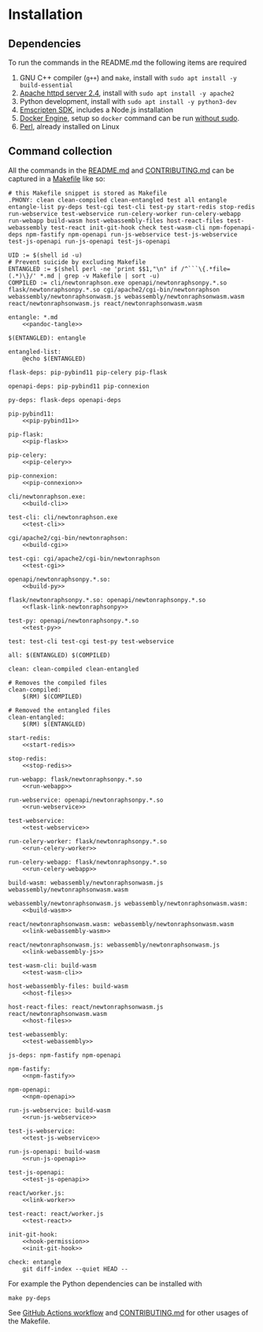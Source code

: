 # Installation

## Dependencies

To run the commands in the README.md the following items are required

1. GNU C++ compiler (`g++`) and `make`, install with `sudo apt install -y build-essential`
1. [Apache httpd server 2.4](http://httpd.apache.org/), install with `sudo apt install -y apache2`
1. Python development, install with `sudo apt install -y python3-dev`
1. [Emscripten SDK](https://emscripten.org/docs/getting_started/downloads.html), includes a Node.js installation
1. [Docker Engine](https://docs.docker.com/install/), setup so `docker` command can be run [without sudo](https://docs.docker.com/engine/install/linux-postinstall/#manage-docker-as-a-non-root-user).
1. [Perl](https://www.perl.org/), already installed on Linux

## Command collection

All the commands in the [README.md](README.md) and [CONTRIBUTING.md](CONTRIBUTING.md) can be captured in a [Makefile](https://en.wikipedia.org/wiki/Makefile) like so:

```{.makefile file=Makefile}
# this Makefile snippet is stored as Makefile
.PHONY: clean clean-compiled clean-entangled test all entangle entangle-list py-deps test-cgi test-cli test-py start-redis stop-redis run-webservice test-webservice run-celery-worker run-celery-webapp run-webapp build-wasm host-webassembly-files host-react-files test-webassembly test-react init-git-hook check test-wasm-cli npm-fopenapi-deps npm-fastify npm-openapi run-js-webservice test-js-webservice test-js-openapi run-js-openapi test-js-openapi

UID := $(shell id -u)
# Prevent suicide by excluding Makefile
ENTANGLED := $(shell perl -ne 'print $$1,"\n" if /^```\{.*file=(.*)\}/' *.md | grep -v Makefile | sort -u)
COMPILED := cli/newtonraphson.exe openapi/newtonraphsonpy.*.so flask/newtonraphsonpy.*.so cgi/apache2/cgi-bin/newtonraphson webassembly/newtonraphsonwasm.js webassembly/newtonraphsonwasm.wasm react/newtonraphsonwasm.js react/newtonraphsonwasm.wasm

entangle: *.md
	<<pandoc-tangle>>

$(ENTANGLED): entangle

entangled-list:
	@echo $(ENTANGLED)

flask-deps: pip-pybind11 pip-celery pip-flask

openapi-deps: pip-pybind11 pip-connexion

py-deps: flask-deps openapi-deps

pip-pybind11:
	<<pip-pybind11>>

pip-flask:
	<<pip-flask>>

pip-celery:
	<<pip-celery>>

pip-connexion:
	<<pip-connexion>>

cli/newtonraphson.exe:
	<<build-cli>>

test-cli: cli/newtonraphson.exe
	<<test-cli>>

cgi/apache2/cgi-bin/newtonraphson:
	<<build-cgi>>

test-cgi: cgi/apache2/cgi-bin/newtonraphson
	<<test-cgi>>

openapi/newtonraphsonpy.*.so:
	<<build-py>>

flask/newtonraphsonpy.*.so: openapi/newtonraphsonpy.*.so
	<<flask-link-newtonraphsonpy>>

test-py: openapi/newtonraphsonpy.*.so
	<<test-py>>

test: test-cli test-cgi test-py test-webservice

all: $(ENTANGLED) $(COMPILED)

clean: clean-compiled clean-entangled

# Removes the compiled files
clean-compiled:
	$(RM) $(COMPILED)

# Removed the entangled files
clean-entangled:
	$(RM) $(ENTANGLED)

start-redis:
	<<start-redis>>

stop-redis:
	<<stop-redis>>

run-webapp: flask/newtonraphsonpy.*.so
	<<run-webapp>>

run-webservice: openapi/newtonraphsonpy.*.so
	<<run-webservice>>

test-webservice:
	<<test-webservice>>

run-celery-worker: flask/newtonraphsonpy.*.so
	<<run-celery-worker>>

run-celery-webapp: flask/newtonraphsonpy.*.so
	<<run-celery-webapp>>

build-wasm: webassembly/newtonraphsonwasm.js webassembly/newtonraphsonwasm.wasm

webassembly/newtonraphsonwasm.js webassembly/newtonraphsonwasm.wasm:
	<<build-wasm>>

react/newtonraphsonwasm.wasm: webassembly/newtonraphsonwasm.wasm
	<<link-webassembly-wasm>>

react/newtonraphsonwasm.js: webassembly/newtonraphsonwasm.js
	<<link-webassembly-js>>

test-wasm-cli: build-wasm
	<<test-wasm-cli>>

host-webassembly-files: build-wasm
	<<host-files>>

host-react-files: react/newtonraphsonwasm.js react/newtonraphsonwasm.wasm
	<<host-files>>

test-webassembly:
	<<test-webassembly>>

js-deps: npm-fastify npm-openapi

npm-fastify:
	<<npm-fastify>>

npm-openapi:
	<<npm-openapi>>

run-js-webservice: build-wasm
	<<run-js-webservice>>

test-js-webservice:
	<<test-js-webservice>>

run-js-openapi: build-wasm
	<<run-js-openapi>>

test-js-openapi:
	<<test-js-openapi>>

react/worker.js:
	<<link-worker>>

test-react: react/worker.js
	<<test-react>>

init-git-hook:
	<<hook-permission>>
	<<init-git-hook>>

check: entangle
	git diff-index --quiet HEAD --
```

For example the Python dependencies can be installed with

```shell
make py-deps
```

See [GitHub Actions workflow](.github/workflows/main.yml) and [CONTRIBUTING.md](CONTRIBUTING.md) for other usages of the Makefile.
